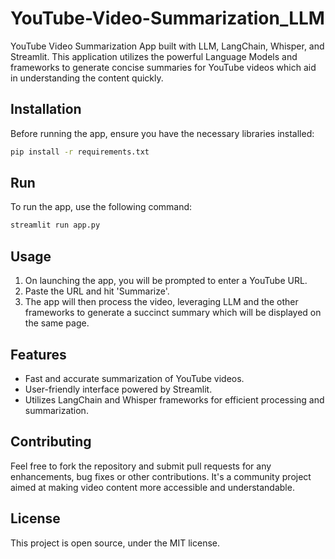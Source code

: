 # YouTube-Video-Summarization_LLM
YouTube Video Summarization App built with LLM, LangChain, Whisper, and Streamlit. This application utilizes the powerful Language Models and frameworks to generate concise summaries for YouTube videos which aid in understanding the content quickly.

## Installation

Before running the app, ensure you have the necessary libraries installed:

```bash
pip install -r requirements.txt
```

## Run

To run the app, use the following command:

```bash
streamlit run app.py
```

## Usage

1. On launching the app, you will be prompted to enter a YouTube URL.
2. Paste the URL and hit 'Summarize'.
3. The app will then process the video, leveraging LLM and the other frameworks to generate a succinct summary which will be displayed on the same page.

## Features

- Fast and accurate summarization of YouTube videos.
- User-friendly interface powered by Streamlit.
- Utilizes LangChain and Whisper frameworks for efficient processing and summarization.

## Contributing

Feel free to fork the repository and submit pull requests for any enhancements, bug fixes or other contributions. It's a community project aimed at making video content more accessible and understandable.

## License

This project is open source, under the MIT license.